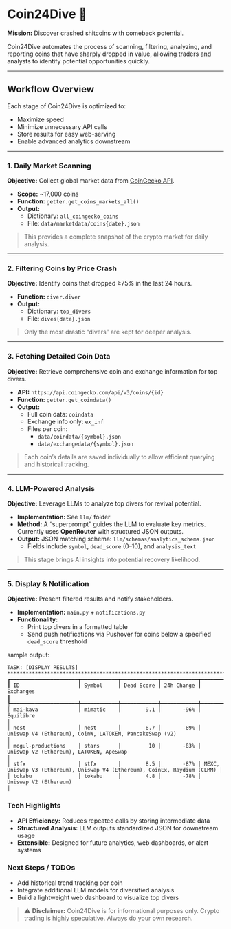 # Coin24Dive 🚀

**Mission:** Discover crashed shitcoins with comeback potential.  

Coin24Dive automates the process of scanning, filtering, analyzing, and reporting coins that have sharply dropped in value, allowing traders and analysts to identify potential opportunities quickly.

---

## Workflow Overview

Each stage of Coin24Dive is optimized to:

- Maximize speed  
- Minimize unnecessary API calls  
- Store results for easy web-serving  
- Enable advanced analytics downstream  

---

### 1. Daily Market Scanning

**Objective:** Collect global market data from [CoinGecko API](https://api.coingecko.com/api/v3/coins/markets).  

- **Scope:** ~17,000 coins  
- **Function:** `getter.get_coins_markets_all()`  
- **Output:**  
  - Dictionary: `all_coingecko_coins`  
  - File: `data/marketdata/coins{date}.json`  

> This provides a complete snapshot of the crypto market for daily analysis.

---

### 2. Filtering Coins by Price Crash

**Objective:** Identify coins that dropped ≥75% in the last 24 hours.  

- **Function:** `diver.diver`  
- **Output:**  
  - Dictionary: `top_divers`  
  - File: `dives{date}.json`  

> Only the most drastic “divers” are kept for deeper analysis.

---

### 3. Fetching Detailed Coin Data

**Objective:** Retrieve comprehensive coin and exchange information for top divers.  

- **API:** `https://api.coingecko.com/api/v3/coins/{id}`  
- **Function:** `getter.get_coindata()`  
- **Output:**  
  - Full coin data: `coindata`  
  - Exchange info only: `ex_inf`  
  - Files per coin:  
    - `data/coindata/{symbol}.json`  
    - `data/exchangedata/{symbol}.json`  

> Each coin’s details are saved individually to allow efficient querying and historical tracking.

---

### 4. LLM-Powered Analysis

**Objective:** Leverage LLMs to analyze top divers for revival potential.  

- **Implementation:** See `llm/` folder  
- **Method:** A “superprompt” guides the LLM to evaluate key metrics. Currently uses **OpenRouter** with structured JSON outputs.  
- **Output:** JSON matching schema: `llm/schemas/analytics_schema.json`  
  - Fields include `symbol`, `dead_score` (0–10), and `analysis_text`  

> This stage brings AI insights into potential recovery likelihood.

---

### 5. Display & Notification

**Objective:** Present filtered results and notify stakeholders.  

- **Implementation:** `main.py` + `notifications.py`  
- **Functionality:**  
  - Print top divers in a formatted table  
  - Send push notifications via Pushover for coins below a specified `dead_score` threshold

sample output:


```
TASK: [DISPLAY RESULTS] ********************************************************************************************************************
┏━━━━━━━━━━━━━━━━━━━━━━┳━━━━━━━━━━━━┳━━━━━━━━━━━━┳━━━━━━━━━━━━┳━━━━━━━━━━━━━━━━━━━━━━━━━━━━━━━━━━━━━━━━━━━━━━━━━━━━━━━━━━━━━━━━━━━━━━━━━━━━┓
┃ ID                   ┃ Symbol     ┃ Dead Score ┃ 24h Change ┃ Exchanges                                                                  ┃
┡━━━━━━━━━━━━━━━━━━━━━━╇━━━━━━━━━━━━╇━━━━━━━━━━━━╇━━━━━━━━━━━━╇━━━━━━━━━━━━━━━━━━━━━━━━━━━━━━━━━━━━━━━━━━━━━━━━━━━━━━━━━━━━━━━━━━━━━━━━━━━━┩
│ mai-kava             │ mimatic    │        9.1 │       -96% │ Équilibre                                                                  │
│ nest                 │ nest       │        8.7 │       -89% │ Uniswap V4 (Ethereum), CoinW, LATOKEN, PancakeSwap (v2)                    │
│ mogul-productions    │ stars      │         10 │       -83% │ Uniswap V2 (Ethereum), LATOKEN, ApeSwap                                    │
│ stfx                 │ stfx       │        8.5 │       -87% │ MEXC, Uniswap V3 (Ethereum), Uniswap V4 (Ethereum), CoinEx, Raydium (CLMM) │
│ tokabu               │ tokabu     │        4.8 │       -78% │ Uniswap V2 (Ethereum)                                                      │
```


### Tech Highlights

- **API Efficiency:** Reduces repeated calls by storing intermediate data  
- **Structured Analysis:** LLM outputs standardized JSON for downstream usage  
- **Extensible:** Designed for future analytics, web dashboards, or alert systems

### Next Steps / TODOs

- Add historical trend tracking per coin  
- Integrate additional LLM models for diversified analysis  
- Build a lightweight web dashboard to visualize top divers

> ⚠️ **Disclaimer:** Coin24Dive is for informational purposes only. Crypto trading is highly speculative. Always do your own research.
